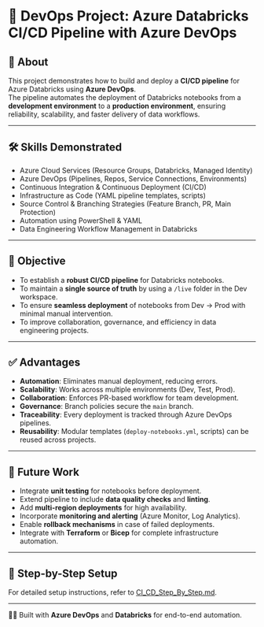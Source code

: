 # 🚀 DevOps Project: Azure Databricks CI/CD Pipeline with Azure DevOps

## 📖 About
This project demonstrates how to build and deploy a **CI/CD pipeline** for Azure Databricks using **Azure DevOps**.  
The pipeline automates the deployment of Databricks notebooks from a **development environment** to a **production environment**, ensuring reliability, scalability, and faster delivery of data workflows.

---

## 🛠 Skills Demonstrated
- Azure Cloud Services (Resource Groups, Databricks, Managed Identity)
- Azure DevOps (Pipelines, Repos, Service Connections, Environments)
- Continuous Integration & Continuous Deployment (CI/CD)
- Infrastructure as Code (YAML pipeline templates, scripts)
- Source Control & Branching Strategies (Feature Branch, PR, Main Protection)
- Automation using PowerShell & YAML
- Data Engineering Workflow Management in Databricks

---

## 🎯 Objective
- To establish a **robust CI/CD pipeline** for Databricks notebooks.  
- To maintain a **single source of truth** by using a `/live` folder in the Dev workspace.  
- To ensure **seamless deployment** of notebooks from Dev → Prod with minimal manual intervention.  
- To improve collaboration, governance, and efficiency in data engineering projects.

---

## ✅ Advantages
- **Automation**: Eliminates manual deployment, reducing errors.  
- **Scalability**: Works across multiple environments (Dev, Test, Prod).  
- **Collaboration**: Enforces PR-based workflow for team development.  
- **Governance**: Branch policies secure the `main` branch.  
- **Traceability**: Every deployment is tracked through Azure DevOps pipelines.  
- **Reusability**: Modular templates (`deploy-notebooks.yml`, scripts) can be reused across projects.

---

## 🔮 Future Work
- Integrate **unit testing** for notebooks before deployment.  
- Extend pipeline to include **data quality checks** and **linting**.  
- Add **multi-region deployments** for high availability.  
- Incorporate **monitoring and alerting** (Azure Monitor, Log Analytics).  
- Enable **rollback mechanisms** in case of failed deployments.  
- Integrate with **Terraform** or **Bicep** for complete infrastructure automation.

---

## 📌 Step-by-Step Setup
For detailed setup instructions, refer to [CI_CD_Step_By_Step.md](CI_CD_Step_By_Step.md).

---

👨‍💻 Built with **Azure DevOps** and **Databricks** for end-to-end automation.
